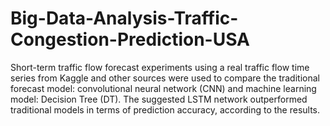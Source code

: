 # Big-Data-Analysis-Traffic-Congestion-Prediction-USA
Short-term traffic flow forecast experiments using a real traffic flow time series from Kaggle and other sources were used to compare the traditional forecast model: convolutional neural network (CNN) and machine learning model: Decision Tree (DT). The suggested LSTM network outperformed traditional models in terms of prediction accuracy, according to the results. 
